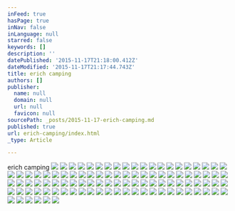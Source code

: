 ```yaml
---
inFeed: true
hasPage: true
inNav: false
inLanguage: null
starred: false
keywords: []
description: ''
datePublished: '2015-11-17T21:18:00.412Z'
dateModified: '2015-11-17T21:17:44.743Z'
title: erich camping
authors: []
publisher:
  name: null
  domain: null
  url: null
  favicon: null
sourcePath: _posts/2015-11-17-erich-camping.md
published: true
url: erich-camping/index.html
_type: Article

---
```

erich camping
![](https://the-grid-user-content.s3-us-west-2.amazonaws.com/5ebb2990-64df-476f-9cac-4e20e6ede6c8.jpg)
![](https://the-grid-user-content.s3-us-west-2.amazonaws.com/853506bc-2924-46c7-bc35-c1df77586ce2.jpg)
![](https://the-grid-user-content.s3-us-west-2.amazonaws.com/131cfd40-ffd0-4dc5-8396-1d4e0eb769f6.jpg)
![](https://the-grid-user-content.s3-us-west-2.amazonaws.com/ef3cb301-b1aa-40ca-8170-3ec3d2550c15.jpg)
![](https://the-grid-user-content.s3-us-west-2.amazonaws.com/210fe270-d487-487b-b16a-d22d3b702cd2.jpg)
![](https://the-grid-user-content.s3-us-west-2.amazonaws.com/be080858-cf22-41b3-a883-c0bd73e560cc.jpg)
![](https://the-grid-user-content.s3-us-west-2.amazonaws.com/e1a8369b-40bd-421c-af68-8522758f16bc.jpg)
![](https://the-grid-user-content.s3-us-west-2.amazonaws.com/35df8e3a-ada5-4b1d-8b5d-8ecb9f796cea.jpg)
![](https://the-grid-user-content.s3-us-west-2.amazonaws.com/085865b4-4ad6-46bd-b90b-b9cf10b1afd4.jpg)
![](https://the-grid-user-content.s3-us-west-2.amazonaws.com/9b79f9b7-38dc-4da8-8265-18ecda9d382e.jpg)
![](https://the-grid-user-content.s3-us-west-2.amazonaws.com/539d32b8-4787-475a-8f90-c56a88fa1d91.jpg)
![](https://the-grid-user-content.s3-us-west-2.amazonaws.com/f3c61513-c18e-49b4-a90d-5208781faa42.jpg)
![](https://the-grid-user-content.s3-us-west-2.amazonaws.com/fa9d6874-dcf7-4c77-a463-86650f58e9cd.jpg)
![](https://the-grid-user-content.s3-us-west-2.amazonaws.com/2c671dd2-e997-445d-815c-ed12ca17680f.jpg)
![](https://the-grid-user-content.s3-us-west-2.amazonaws.com/bcc3ff9a-2b94-4468-b4eb-98cca955ac63.jpg)
![](https://the-grid-user-content.s3-us-west-2.amazonaws.com/5ebe58a1-fe7b-4e2a-bb13-7e71af4de611.jpg)
![](https://the-grid-user-content.s3-us-west-2.amazonaws.com/7ec173af-28df-4aae-8aa3-dc2c9a95101c.jpg)
![](https://the-grid-user-content.s3-us-west-2.amazonaws.com/77434471-1044-486a-bdde-02d7edfca485.jpg)
![](https://the-grid-user-content.s3-us-west-2.amazonaws.com/132409a6-b6ec-43cf-9e27-1461694f8573.jpg)
![](https://the-grid-user-content.s3-us-west-2.amazonaws.com/95e3ba55-30a2-4fc1-b181-9e052e48c8c3.jpg)
![](https://the-grid-user-content.s3-us-west-2.amazonaws.com/204f1901-2988-4f04-9dc1-0ed9f931fe18.jpg)
![](https://the-grid-user-content.s3-us-west-2.amazonaws.com/3c0ca07e-1cdb-4300-bd06-fda73fe0d81a.jpg)
![](https://the-grid-user-content.s3-us-west-2.amazonaws.com/eb847715-3764-4c07-94e6-24fe67a03e0b.jpg)
![](https://the-grid-user-content.s3-us-west-2.amazonaws.com/a12ce05f-7608-455e-bd3f-da345b12891c.jpg)
![](https://the-grid-user-content.s3-us-west-2.amazonaws.com/ee83f137-119b-4354-a380-2cd550d6c3a1.jpg)
![](https://the-grid-user-content.s3-us-west-2.amazonaws.com/d26363d8-f94d-4fce-93c3-8a9dff2662f6.jpg)
![](https://the-grid-user-content.s3-us-west-2.amazonaws.com/543c3911-43a0-4254-bfd1-225ed65b4754.jpg)
![](https://the-grid-user-content.s3-us-west-2.amazonaws.com/10472a79-30ee-4a7e-9c1b-1b93897f10a3.jpg)
![](https://the-grid-user-content.s3-us-west-2.amazonaws.com/13ed5bd3-4926-4cd4-a3e6-b183952873b2.jpg)
![](https://the-grid-user-content.s3-us-west-2.amazonaws.com/c23ddba9-259c-4e17-a1a2-8358cddf8f70.jpg)
![](https://the-grid-user-content.s3-us-west-2.amazonaws.com/f27e86ce-b8f6-4939-9a29-1ec25f5912f5.jpg)
![](https://the-grid-user-content.s3-us-west-2.amazonaws.com/4e2a54eb-e660-4dc8-955a-001016e4b9b2.jpg)
![](https://the-grid-user-content.s3-us-west-2.amazonaws.com/4b762f48-612f-4ff3-8231-cedd72f1c0cb.jpg)
![](https://the-grid-user-content.s3-us-west-2.amazonaws.com/11a30f5f-6fda-47f5-9515-3e2d778a8221.jpg)
![](https://the-grid-user-content.s3-us-west-2.amazonaws.com/a17fa2e8-2406-4c28-a564-d75ca2870818.jpg)
![](https://the-grid-user-content.s3-us-west-2.amazonaws.com/c32f92f3-9214-4524-a02e-a07f0729e25f.jpg)
![](https://the-grid-user-content.s3-us-west-2.amazonaws.com/1f8fb909-93e4-4d03-b2f7-c9e6040a2bef.jpg)
![](https://the-grid-user-content.s3-us-west-2.amazonaws.com/2434fc29-d092-4360-afeb-917b026cf9e5.jpg)
![](https://the-grid-user-content.s3-us-west-2.amazonaws.com/138c85d8-5243-4a25-87eb-be05662dd005.jpg)
![](https://the-grid-user-content.s3-us-west-2.amazonaws.com/3092e694-f490-45d3-8852-81168af44f2a.jpg)
![](https://the-grid-user-content.s3-us-west-2.amazonaws.com/41b2ac89-adeb-45f8-9bbb-ed058b8665bd.jpg)
![](https://the-grid-user-content.s3-us-west-2.amazonaws.com/96f808a1-aaea-4a87-a52f-5305d00cf747.jpg)
![](https://the-grid-user-content.s3-us-west-2.amazonaws.com/27c28885-3073-42c1-be2f-ffc1379e7489.jpg)
![](https://the-grid-user-content.s3-us-west-2.amazonaws.com/3f15d8ce-809b-49ff-adbe-e35f6d3adbcc.jpg)
![](https://the-grid-user-content.s3-us-west-2.amazonaws.com/1750020d-1136-41fb-97c8-9fed86aad0c7.jpg)
![](https://the-grid-user-content.s3-us-west-2.amazonaws.com/c93d5135-8e83-4359-8f50-478af1aef8f6.jpg)
![](https://the-grid-user-content.s3-us-west-2.amazonaws.com/e6f0b875-cefd-43bf-82b3-7c220570fa80.jpg)
![](https://the-grid-user-content.s3-us-west-2.amazonaws.com/a2fa433b-4be1-4378-a328-50641d7959e3.jpg)
![](https://the-grid-user-content.s3-us-west-2.amazonaws.com/ca41b504-ce05-47f2-8e2a-ee44e5862c97.jpg)
![](https://the-grid-user-content.s3-us-west-2.amazonaws.com/5ac00e4f-182e-4890-9a19-81142762b1e9.jpg)
![](https://the-grid-user-content.s3-us-west-2.amazonaws.com/821102bf-c962-45f5-aa73-6b03c020b27b.jpg)
![](https://the-grid-user-content.s3-us-west-2.amazonaws.com/af249463-3028-4429-9c2d-4d396a2cd777.jpg)
![](https://the-grid-user-content.s3-us-west-2.amazonaws.com/c047abe3-c01d-4a6f-9687-4641eba07bf1.jpg)
![](https://the-grid-user-content.s3-us-west-2.amazonaws.com/333847e7-1a9d-4579-b0b6-2fa6cf6a23be.jpg)
![](https://the-grid-user-content.s3-us-west-2.amazonaws.com/48646282-01a2-46f2-aa3a-002f75bf7ae1.jpg)
![](https://the-grid-user-content.s3-us-west-2.amazonaws.com/617bdaf8-c3a6-4c8e-bb21-30063883b725.jpg)
![](https://the-grid-user-content.s3-us-west-2.amazonaws.com/96722edc-d731-484f-a872-d0a8fabea962.jpg)
![](https://the-grid-user-content.s3-us-west-2.amazonaws.com/05c0a3c7-9459-4631-901e-4fcca9a3d07e.jpg)
![](https://the-grid-user-content.s3-us-west-2.amazonaws.com/101b1b24-98cd-47c3-a4e0-c1f305c5b883.jpg)
![](https://the-grid-user-content.s3-us-west-2.amazonaws.com/52335df9-52d7-4e12-a355-efe27594f01c.jpg)
![](https://the-grid-user-content.s3-us-west-2.amazonaws.com/2524e976-daf2-4aae-b275-c18da5b3eb8f.jpg)
![](https://the-grid-user-content.s3-us-west-2.amazonaws.com/86ac0cd3-f00f-43d2-a42e-b84d29e56cea.jpg)
![](https://the-grid-user-content.s3-us-west-2.amazonaws.com/a91e977d-94e7-443d-90ed-2d0a635829c9.jpg)
![](https://the-grid-user-content.s3-us-west-2.amazonaws.com/a8717da1-5544-46d1-af60-76c8116614e0.jpg)
![](https://the-grid-user-content.s3-us-west-2.amazonaws.com/38d0b380-a543-4e7c-bf62-2b9c1a580aa0.jpg)
![](https://the-grid-user-content.s3-us-west-2.amazonaws.com/c178d5af-0c91-43ac-8158-83a2d4f30ece.jpg)
![](https://the-grid-user-content.s3-us-west-2.amazonaws.com/59162cdc-5b8d-4265-9bdb-a94a63de8132.jpg)
![](https://the-grid-user-content.s3-us-west-2.amazonaws.com/326083a3-7505-4338-aa88-f96bcd6ecb96.jpg)
![](https://the-grid-user-content.s3-us-west-2.amazonaws.com/7e202543-e3fb-43f8-8102-f3c2582bc1d5.jpg)
![](https://the-grid-user-content.s3-us-west-2.amazonaws.com/c9a9adb5-30e5-4221-8fa7-90f5eee717b4.jpg)
![](https://the-grid-user-content.s3-us-west-2.amazonaws.com/2791ff9b-8127-4ee1-9937-58d33defd01a.jpg)
![](https://the-grid-user-content.s3-us-west-2.amazonaws.com/07c187ec-6f57-4815-a738-82994ecad697.jpg)
![](https://the-grid-user-content.s3-us-west-2.amazonaws.com/fc1370d3-c8fa-48a6-8a9b-dad05e583a32.jpg)
![](https://the-grid-user-content.s3-us-west-2.amazonaws.com/60230240-67be-4af3-965f-7637a5c37ee0.jpg)
![](https://the-grid-user-content.s3-us-west-2.amazonaws.com/0f677318-5d64-4cd1-8d76-154ef511b351.jpg)
![](https://the-grid-user-content.s3-us-west-2.amazonaws.com/0a083192-6075-4268-80af-7d06afa891f7.jpg)
![](https://the-grid-user-content.s3-us-west-2.amazonaws.com/ac4c6f25-30e1-4b10-a6b8-efda4b3c872a.jpg)
![](https://the-grid-user-content.s3-us-west-2.amazonaws.com/26187862-8fc6-4776-a379-f622b63caa18.jpg)
![](https://the-grid-user-content.s3-us-west-2.amazonaws.com/b8e9e01c-c57a-462b-9834-c1b94653351f.jpg)
![](https://the-grid-user-content.s3-us-west-2.amazonaws.com/b4ac1464-520f-4f0c-9d9f-584456fc58e3.jpg)
![](https://the-grid-user-content.s3-us-west-2.amazonaws.com/266aca9b-1fed-47fe-8b97-da7f4d6d5a56.jpg)
![](https://the-grid-user-content.s3-us-west-2.amazonaws.com/685dd9a0-7bb9-4ef0-9574-585d5e8b8f8d.jpg)
![](https://the-grid-user-content.s3-us-west-2.amazonaws.com/c7c0a3dd-52a7-4c5a-bef6-91511ba23b4d.jpg)
![](https://the-grid-user-content.s3-us-west-2.amazonaws.com/d3f7c18a-15b0-41d7-905d-c32f159d96ab.jpg)
![](https://the-grid-user-content.s3-us-west-2.amazonaws.com/fe350a3f-249a-41d0-90ce-6d05790f36dd.jpg)
![](https://the-grid-user-content.s3-us-west-2.amazonaws.com/66f4acf8-b5f3-4c7f-bc55-f8e850b74cba.jpg)
![](https://the-grid-user-content.s3-us-west-2.amazonaws.com/ff5f0cd5-2c1e-4ca3-bcbe-4d437b435cff.jpg)
![](https://the-grid-user-content.s3-us-west-2.amazonaws.com/92a4a1e3-12c9-45a4-91d4-86848a270579.jpg)
![](https://the-grid-user-content.s3-us-west-2.amazonaws.com/99283d89-0005-4553-a4af-6982f15edc05.jpg)
![](https://the-grid-user-content.s3-us-west-2.amazonaws.com/dcf7d065-1e29-4719-ab2b-a97aa7dbec6d.jpg)
![](https://the-grid-user-content.s3-us-west-2.amazonaws.com/21445b45-fbac-4006-94f2-06324794bec1.jpg)
![](https://the-grid-user-content.s3-us-west-2.amazonaws.com/7770e440-0fdb-4ee2-b54a-34bb27e38cb5.jpg)
![](https://the-grid-user-content.s3-us-west-2.amazonaws.com/210895bc-91f7-4973-8fd5-8da6534a3818.jpg)
![](https://the-grid-user-content.s3-us-west-2.amazonaws.com/0b944e71-34cb-4c84-8c9e-b93bdd2ed9b9.jpg)
![](https://the-grid-user-content.s3-us-west-2.amazonaws.com/48617e5e-04c0-43f6-a5e0-b5ddf04ded2a.jpg)
![](https://the-grid-user-content.s3-us-west-2.amazonaws.com/5f0d0783-4327-4b5d-95bd-3301a76a3728.jpg)
![](https://the-grid-user-content.s3-us-west-2.amazonaws.com/18e38b36-0540-4759-99a2-40b9127d6470.jpg)
![](https://the-grid-user-content.s3-us-west-2.amazonaws.com/c1f1acd9-4951-4562-bd58-61acc1a9b67d.jpg)
![](https://the-grid-user-content.s3-us-west-2.amazonaws.com/84f9ca20-ff28-4aa8-b9b8-1b0538af7f0e.jpg)
![](https://the-grid-user-content.s3-us-west-2.amazonaws.com/ba6c956a-a0d8-4b60-b152-8bf84a00f976.jpg)
![](https://the-grid-user-content.s3-us-west-2.amazonaws.com/51350fa3-446d-40fd-90ca-04ec20257c71.jpg)